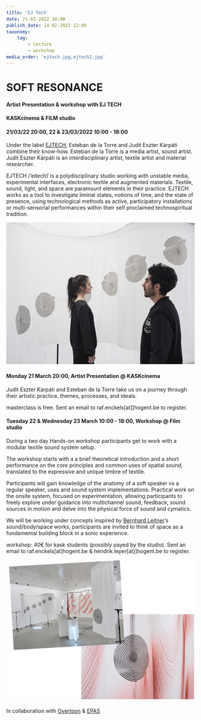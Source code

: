 ```yaml
---
title: 'EJ Tech'
date: 21-03-2022 20:00
publish_date: 14-02-2022 22:00
taxonomy:
    tag:
        - lecture
        - workshop
media_order: 'ejtech.jpg,ejtech2.jpg'
---
```

# SOFT RESONANCE
#### Artist Presentation & workshop with EJ TECH
#### KASKcinema & FILM studio
#### 21/03/22 20:00, 22 & 23/03/2022 10:00 - 18:00
Under the label [EJTECH](https://ejtech.studio/), Esteban de la Torre and Judit Eszter Kárpáti combine their know-how. Esteban de la Torre is a media artist, sound artist. Judit Eszter Kárpáti is an interdisciplinary artist, textile artist and material researcher.

EJTECH /’eitech’/ is a polydisciplinary studio working with unstable media, experimental interfaces, electronic textile and augmented materials. Textile, sound, light, and space are paramount elements in their practice. EJTECH works as a tool to investigate liminal states, notions of time, and the state of presence, using technological methods as active, participatory installations or multi-sensorial performances within their self proclaimed technospiritual tradition.

![](ejtech.jpg)

#### Monday 21 March 20:00, Artist Presentation @ KASKcinema
Judit Eszter Kárpáti and Esteban de la Torre take us on a journey through their artistic practice, themes, processes, and ideals.

masterclass is free. Sent an email to raf.enckels[at]]hogent.be to register.

#### Tuesday 22 & Wednesday 23 March 10:00 - 18:00,	Workshop @ Film studio
During a two day Hands-on workshop participants get to work with a modular textile sound system setup.

The workshop starts with a a brief theoretical introduction and a short performance on the core principles and common uses of spatial sound, translated to the expressive and unique timbre of textile.

Participants will gain knowledge of the anatomy of a soft speaker vs a regular speaker, uses and sound system implementations. Practical work on the onsite system, focused on experimentation, allowing participants to freely explore under guidance into multichannel sound, feedback, sound sources in motion and delve into the physical force of sound and cymatics.

We will be working under concepts inspired by [Bernhard Leitner](https://www.bernhardleitner.at/en)’s sound/body/space works, participants are invited to think of space as a fundamental building block in a sonic experience.

workshop: 40€ for kask students (possibly payed by the studio). Sent an email to raf.enckels[at]hogent.be & hendrik.leper[at]]hogent.be to register.

![](ejtech2.jpg)

In collaboration with [Overtoon](https://www.overtoon.org/) & [EPAS](https://www.epasound.org/)
